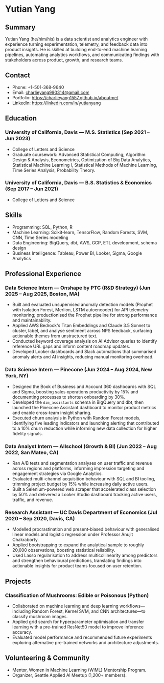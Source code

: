 # Yutian Yang

## Summary
Yutian Yang (he/him/his) is a data scientist and analytics engineer with experience turning experimentation, telemetry, and feedback data into product insights. He is skilled at building end-to-end machine learning pipelines, automating analytics workflows, and communicating findings with stakeholders across product, growth, and research teams.

## Contact
- Phone: +1-501-368-9640
- Email: charlieyang990314@gmail.com
- Portfolio: https://charlieyang1557.github.io/aboutme/
- LinkedIn: https://linkedin.com/in/yutianyang

## Education
### University of California, Davis — M.S. Statistics (Sep 2021 – Jun 2023)
- College of Letters and Science
- Graduate coursework: Advanced Statistical Computing, Algorithm Design & Analysis, Econometrics, Optimization of Big Data Analytics, Statistical Machine Learning I, Statistical Methods of Machine Learning, Time Series Analysis, Probability Theory.

### University of California, Davis — B.S. Statistics & Economics (Sep 2017 – Jun 2021)
- College of Letters and Science

## Skills
- Programming: SQL, Python, R
- Machine Learning: Scikit-learn, TensorFlow, Random Forests, SVM, CNN, Time Series modeling
- Data Engineering: BigQuery, dbt, AWS, GCP, ETL development, schema design
- Business Intelligence: Tableau, Power BI, Looker, Sigma, Google Analytics

## Professional Experience
### Data Science Intern — Onshape by PTC (R&D Strategy) (Jun 2025 – Aug 2025, Boston, MA)
- Built and evaluated unsupervised anomaly detection models (Prophet with Isolation Forest, Merlion, LSTM autoencoder) for API telemetry monitoring; productionised the Prophet pipeline for strong performance and maintainability.
- Applied AWS Bedrock's Titan Embeddings and Claude 3.5 Sonnet to cluster, label, and analyse sentiment across NPS feedback, surfacing actionable themes from unstructured text.
- Conducted keyword coverage analysis on AI Advisor queries to identify reference URL gaps and inform content roadmap updates.
- Developed Looker dashboards and Slack automations that summarised anomaly alerts and AI insights, reducing manual monitoring overhead.

### Data Science Intern — Pinecone (Jun 2024 – Aug 2024, New York, NY)
- Designed the Book of Business and Account 360 dashboards with SQL and Sigma, boosting sales operations productivity by 15% and documenting processes to shorten onboarding by 30%.
- Developed the `dim_assistants` schema in BigQuery and dbt, then launched the Pinecone Assistant dashboard to monitor product metrics and enable cross-team insight sharing.
- Executed churn analysis in Python with Random Forest models, identifying five leading indicators and launching alerting that contributed to a 10% churn reduction while informing new data collection for higher fidelity signals.

### Data Analyst Intern — Allschool (Growth & BI) (Jun 2022 – Aug 2022, San Mateo, CA)
- Ran A/B tests and segmentation analyses on user traffic and revenue across regions and platforms, informing impression targeting and engagement strategies via Google Analytics.
- Evaluated multi-channel acquisition behaviour with SQL and BI tooling, trimming project budget by 15% while increasing daily active users.
- Built a Selenium-powered web scraper that accelerated class selection by 50% and delivered a Looker Studio dashboard tracking active users, traffic, and revenue.

### Research Assistant — UC Davis Department of Economics (Jul 2020 – Sep 2020, Davis, CA)
- Modelled procrastination and present-biased behaviour with generalised linear models and logistic regression under Professor Anujit Chakraborty.
- Applied bootstrapping to expand the analytical sample to roughly 20,000 observations, boosting statistical reliability.
- Used Lasso regularisation to address multicollinearity among predictors and strengthen behavioural predictions, translating findings into actionable insights for product teams focused on user retention.

## Projects
### Classification of Mushrooms: Edible or Poisonous (Python)
- Collaborated on machine learning and deep learning workflows—including Random Forest, Kernel SVM, and CNN architectures—to classify mushroom images.
- Applied grid search for hyperparameter optimisation and transfer learning with a pre-trained ResNet50 model to improve inference accuracy.
- Evaluated model performance and recommended future experiments exploring alternative pre-trained networks and architecture adjustments.

## Volunteering & Community
- Mentor, Women in Machine Learning (WiML) Mentorship Program.
- Organizer, Seattle Applied AI Meetup (1,200+ members).
